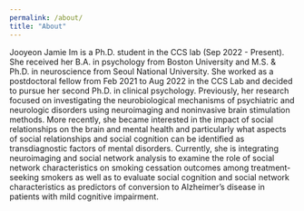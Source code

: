 ```yaml
---
permalink: /about/
title: "About"
---
```


Jooyeon Jamie Im is a Ph.D. student in the CCS lab (Sep 2022 - Present). She received her B.A. in psychology from Boston University and M.S. & Ph.D. in neuroscience from Seoul National University. She worked as a postdoctoral fellow from Feb 2021 to Aug 2022 in the CCS Lab and decided to pursue her second Ph.D. in clinical psychology. Previously, her research focused on investigating the neurobiological mechanisms of psychiatric and neurologic disorders using neuroimaging and noninvasive brain stimulation methods. More recently, she became interested in the impact of social relationships on the brain and mental health and particularly what aspects of social relationships and social cognition can be identified as transdiagnostic factors of mental disorders. Currently, she is integrating neuroimaging and social network analysis to examine the role of social network characteristics on smoking cessation outcomes among treatment-seeking smokers as well as to evaluate social cognition and social network characteristics as predictors of conversion to Alzheimer’s disease in patients with mild cognitive impairment.
